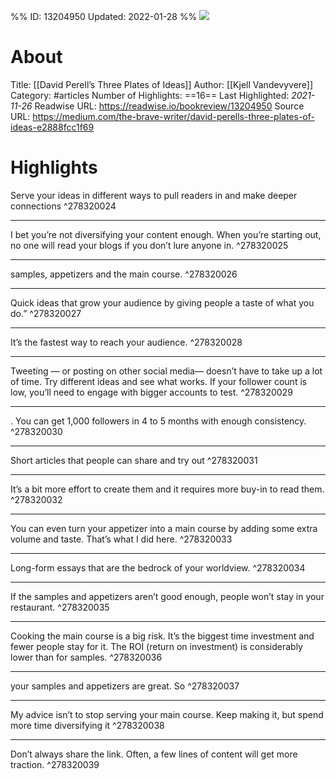 %%
ID: 13204950
Updated: 2022-01-28
%%
![](https://readwise-assets.s3.amazonaws.com/static/images/article3.5c705a01b476.png)

# About
Title: [[David Perell’s Three Plates of Ideas]]
Author: [[Kjell Vandevyvere]]
Category: #articles
Number of Highlights: ==16==
Last Highlighted: *2021-11-26*
Readwise URL: https://readwise.io/bookreview/13204950
Source URL: https://medium.com/the-brave-writer/david-perells-three-plates-of-ideas-e2888fcc1f69


# Highlights 
Serve your ideas in different ways to pull readers in and make deeper connections  ^278320024

---

I bet you’re not diversifying your content enough. When you’re starting out, no one will read your blogs if you don’t lure anyone in.  ^278320025

---

samples, appetizers and the main course.  ^278320026

---

Quick ideas that grow your audience by giving people a taste of what you do.”  ^278320027

---

It’s the fastest way to reach your audience.  ^278320028

---

Tweeting — or posting on other social media— doesn’t have to take up a lot of time. Try different ideas and see what works. If your follower count is low, you’ll need to engage with bigger accounts to test.  ^278320029

---

. You can get 1,000 followers in 4 to 5 months with enough consistency.  ^278320030

---

Short articles that people can share and try out  ^278320031

---

It’s a bit more effort to create them and it requires more buy-in to read them.  ^278320032

---

You can even turn your appetizer into a main course by adding some extra volume and taste. That’s what I did here.  ^278320033

---

Long-form essays that are the bedrock of your worldview.  ^278320034

---

If the samples and appetizers aren’t good enough, people won’t stay in your restaurant.  ^278320035

---

Cooking the main course is a big risk. It’s the biggest time investment and fewer people stay for it. The ROI (return on investment) is considerably lower than for samples.  ^278320036

---

your samples and appetizers are great. So  ^278320037

---

My advice isn’t to stop serving your main course. Keep making it, but spend more time diversifying it  ^278320038

---

Don’t always share the link. Often, a few lines of content will get more traction.  ^278320039

